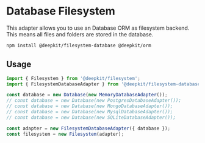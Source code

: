 # Database Filesystem

This adapter allows you to use an Database ORM as filesystem backend. This means all files and folders are stored in the database.

```sh
npm install @deepkit/filesystem-database @deepkit/orm
```

## Usage

```typescript
import { Filesystem } from '@deepkit/filesystem';
import { FilesystemDatabaseAdapter } from '@deepkit/filesystem-database';

const database = new Database(new MemoryDatabaseAdapter());
// const database = new Database(new PostgresDatabaseAdapter());
// const database = new Database(new MongoDatabaseAdapter());
// const database = new Database(new MysqlDatabaseAdapter());
// const database = new Database(new SQLiteDatabaseAdapter());

const adapter = new FilesystemDatabaseAdapter({ database });
const filesystem = new Filesystem(adapter);
```
